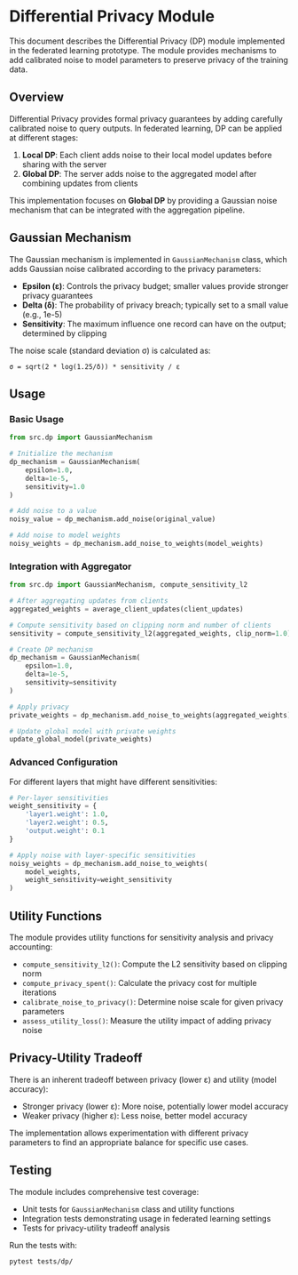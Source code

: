 # Differential Privacy Module

This document describes the Differential Privacy (DP) module implemented in the federated learning prototype. The module provides mechanisms to add calibrated noise to model parameters to preserve privacy of the training data.

## Overview

Differential Privacy provides formal privacy guarantees by adding carefully calibrated noise to query outputs. In federated learning, DP can be applied at different stages:

1. **Local DP**: Each client adds noise to their local model updates before sharing with the server
2. **Global DP**: The server adds noise to the aggregated model after combining updates from clients

This implementation focuses on **Global DP** by providing a Gaussian noise mechanism that can be integrated with the aggregation pipeline.

## Gaussian Mechanism

The Gaussian mechanism is implemented in `GaussianMechanism` class, which adds Gaussian noise calibrated according to the privacy parameters:

- **Epsilon (ε)**: Controls the privacy budget; smaller values provide stronger privacy guarantees
- **Delta (δ)**: The probability of privacy breach; typically set to a small value (e.g., 1e-5)
- **Sensitivity**: The maximum influence one record can have on the output; determined by clipping

The noise scale (standard deviation σ) is calculated as:

```
σ = sqrt(2 * log(1.25/δ)) * sensitivity / ε
```

## Usage

### Basic Usage

```python
from src.dp import GaussianMechanism

# Initialize the mechanism
dp_mechanism = GaussianMechanism(
    epsilon=1.0,
    delta=1e-5,
    sensitivity=1.0
)

# Add noise to a value
noisy_value = dp_mechanism.add_noise(original_value)

# Add noise to model weights
noisy_weights = dp_mechanism.add_noise_to_weights(model_weights)
```

### Integration with Aggregator

```python
from src.dp import GaussianMechanism, compute_sensitivity_l2

# After aggregating updates from clients
aggregated_weights = average_client_updates(client_updates)

# Compute sensitivity based on clipping norm and number of clients
sensitivity = compute_sensitivity_l2(aggregated_weights, clip_norm=1.0) / num_clients

# Create DP mechanism
dp_mechanism = GaussianMechanism(
    epsilon=1.0,
    delta=1e-5,
    sensitivity=sensitivity
)

# Apply privacy
private_weights = dp_mechanism.add_noise_to_weights(aggregated_weights)

# Update global model with private weights
update_global_model(private_weights)
```

### Advanced Configuration

For different layers that might have different sensitivities:

```python
# Per-layer sensitivities
weight_sensitivity = {
    'layer1.weight': 1.0,
    'layer2.weight': 0.5,
    'output.weight': 0.1
}

# Apply noise with layer-specific sensitivities
noisy_weights = dp_mechanism.add_noise_to_weights(
    model_weights, 
    weight_sensitivity=weight_sensitivity
)
```

## Utility Functions

The module provides utility functions for sensitivity analysis and privacy accounting:

- `compute_sensitivity_l2()`: Compute the L2 sensitivity based on clipping norm
- `compute_privacy_spent()`: Calculate the privacy cost for multiple iterations
- `calibrate_noise_to_privacy()`: Determine noise scale for given privacy parameters
- `assess_utility_loss()`: Measure the utility impact of adding privacy noise

## Privacy-Utility Tradeoff

There is an inherent tradeoff between privacy (lower ε) and utility (model accuracy):

- Stronger privacy (lower ε): More noise, potentially lower model accuracy
- Weaker privacy (higher ε): Less noise, better model accuracy

The implementation allows experimentation with different privacy parameters to find an appropriate balance for specific use cases.

## Testing

The module includes comprehensive test coverage:

- Unit tests for `GaussianMechanism` class and utility functions
- Integration tests demonstrating usage in federated learning settings
- Tests for privacy-utility tradeoff analysis

Run the tests with:

```bash
pytest tests/dp/
```
